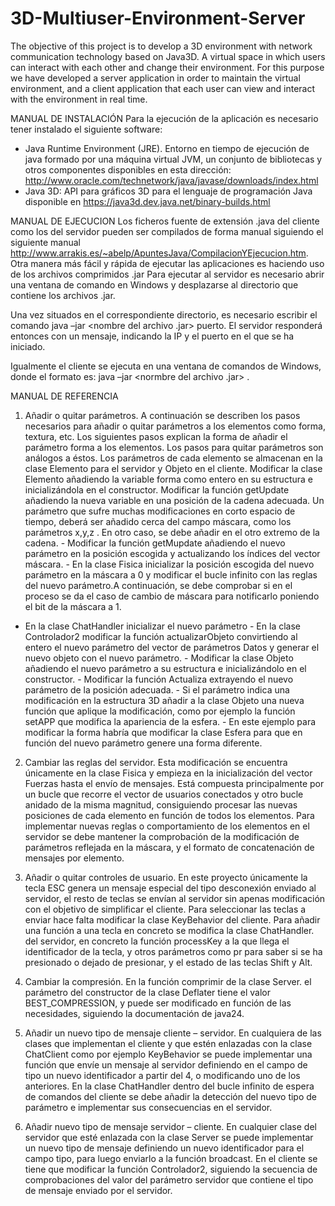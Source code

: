 3D-Multiuser-Environment-Server
===============================

The objective of this project is to develop a 3D environment with network communication technology based on Java3D. A virtual space in which users can interact with each other and change their environment. For this purpose we have developed a server application in order to maintain the virtual environment, and a client application that each user can view and interact with the environment in real time.

MANUAL DE INSTALACIÓN
Para la ejecución de la aplicación es necesario tener instalado el siguiente software:
-	Java Runtime Environment (JRE). Entorno en tiempo de ejecución de java formado por una máquina virtual JVM, un conjunto de bibliotecas y otros componentes	disponibles	en	esta	dirección: http://www.oracle.com/technetwork/java/javase/downloads/index.html
- Java 3D: API para gráficos 3D para el lenguaje de programación Java disponible en https://java3d.dev.java.net/binary-builds.html

MANUAL DE EJECUCION
Los ficheros fuente de extensión .java del cliente como los del servidor pueden ser compilados de forma manual siguiendo el siguiente manual http://www.arrakis.es/~abelp/ApuntesJava/CompilacionYEjecucion.htm. Otra manera más fácil y rápida de ejecutar las aplicaciones es haciendo uso de los archivos comprimidos .jar
Para ejecutar al servidor es necesario abrir una ventana de comando en Windows y desplazarse al directorio que contiene los archivos .jar.

Una vez situados en el correspondiente directorio, es necesario escribir el comando java –jar <nombre del archivo .jar> puerto. El servidor responderá entonces con un mensaje, indicando la IP y el puerto en el que se ha iniciado.

Igualmente el cliente se ejecuta en una ventana de comandos de Windows, donde el formato es: java –jar <normbre del archivo .jar> <IP del servidor> <Puerto>.

MANUAL DE REFERENCIA
1. Añadir o quitar parámetros.
A continuación se describen los pasos necesarios para añadir o quitar parámetros a los elementos como forma, textura, etc. Los siguientes pasos explican la forma de añadir el parámetro forma a los elementos. Los pasos para quitar parámetros son análogos a éstos.
Los parámetros de cada elemento se almacenan en la clase Elemento para el servidor y Objeto en el cliente. Modificar la clase Elemento añadiendo la variable forma como entero en su estructura e inicializándola en el constructor.
Modificar la función getUpdate añadiendo la nueva variable en una posición de la cadena adecuada. Un parámetro que sufre muchas modificaciones en corto espacio de tiempo, deberá ser añadido cerca del campo máscara, como los parámetros x,y,z . En otro caso, se debe añadir en el otro extremo de la
cadena. -	Modificar la función getMupdate añadiendo el nuevo parámetro en la posición
escogida y actualizando los índices del vector máscara. -	En la clase Fisica inicializar la posición escogida del nuevo parámetro en la
máscara a 0 y modificar el bucle infinito con las reglas del nuevo parámetro.A continuación, se debe comprobar si en el proceso se da el caso de cambio de máscara para notificarlo poniendo el bit de la máscara a 1.
-	En la clase ChatHandler inicializar el nuevo parámetro -	En la clase Controlador2 modificar la función actualizarObjeto convirtiendo al
entero el nuevo parámetro del vector de parámetros Datos y generar el nuevo
objeto con el nuevo parámetro. -	Modificar la clase Objeto añadiendo el nuevo parámetro a su estructura e
inicializándolo en el constructor. -	Modificar la función Actualiza extrayendo el nuevo parámetro de la posición
adecuada. -	Si el parámetro indica una modificación en la estructura 3D añadir a la clase
Objeto una nueva función que aplique la modificación, como por ejemplo la
función setAPP que modifica la apariencia de la esfera. -	En este ejemplo para modificar la forma habría que modificar la clase Esfera
para que en función del nuevo parámetro genere una forma diferente.

2. Cambiar las reglas del servidor.
Esta modificación se encuentra únicamente en la clase Fisica y empieza en la inicialización del vector Fuerzas hasta el envío de mensajes. Está compuesta principalmente por un bucle que recorre el vector de usuarios conectados y otro bucle anidado de la misma magnitud, consiguiendo procesar las nuevas posiciones de cada elemento en función de todos los elementos.
Para implementar nuevas reglas o comportamiento de los elementos en el servidor se debe mantener la comprobación de la modificación de parámetros reflejada en la máscara, y el formato de concatenación de mensajes por elemento.

3. Añadir o quitar controles de usuario.
En este proyecto únicamente la tecla ESC genera un mensaje especial del tipo desconexión enviado al servidor, el resto de teclas se envían al servidor sin apenas modificación con el objetivo de simplificar el cliente. Para seleccionar las teclas a enviar hace falta modificar la clase KeyBehavior del cliente.
Para añadir una función a una tecla en concreto se modifica la clase ChatHandler. del servidor, en concreto la función processKey a la que llega el identificador de la tecla, y otros parámetros como pr para saber si se ha presionado o dejado de presionar, y el estado de las teclas Shift y Alt.
4. Cambiar la compresión.
En la función comprimir de la clase Server. el parámetro del constructor de la clase Deflater tiene el valor BEST_COMPRESSION, y puede ser modificado en función de las necesidades, siguiendo la documentación de java24.
5. Añadir un nuevo tipo de mensaje cliente – servidor.
En cualquiera de las clases que implementan el cliente y que estén enlazadas con la clase ChatClient como por ejemplo KeyBehavior se puede implementar una función que envíe un mensaje al servidor definiendo en el campo de tipo un nuevo identificador a partir del 4, o modificando uno de los anteriores.
En la clase ChatHandler dentro del bucle infinito de espera de comandos del cliente se debe añadir la detección del nuevo tipo de parámetro e implementar sus consecuencias en el servidor.
6. Añadir nuevo tipo de mensaje servidor – cliente.
En cualquier clase del servidor que esté enlazada con la clase Server se puede implementar un nuevo tipo de mensaje definiendo un nuevo identificador para el campo tipo, para luego enviarlo a la función broadcast.
En el cliente se tiene que modificar la función Controlador2, siguiendo la secuencia de comprobaciones del valor del parámetro servidor que contiene el tipo de mensaje enviado por el servidor.
